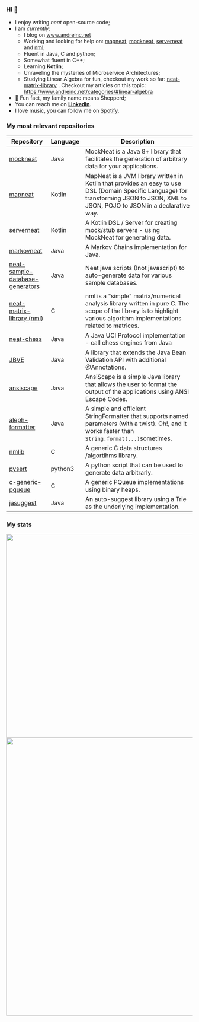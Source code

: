 ### Hi  👋

- I enjoy writing _neat_ open-source code;
- I am _currently_:
  - I blog on www.andreinc.net 
  - Working and looking for help on: [mapneat](https://github.com/nomemory/mapneat), [mockneat](https://github.com/nomemory/mockneat), [serverneat](https://github.com/nomemory/serverneat) and [nml](https://github.com/nomemory/neat-matrix-library);
  - Fluent in Java, C and python;
  - Somewhat fluent in C++;
  - Learning **Kotlin**;
  - Unraveling the mysteries of Microservice Architectures;
  - Studying Linear Algebra for fun, checkout my work so far: [neat-matrix-library](https://github.com/nomemory/neat-matrix-library) . Checkout my articles on this topic: https://www.andreinc.net/categories/#linear-algebra
- :sheep: Fun fact, my family name means Shepperd;
- You can reach me on **[LinkedIn](https://www.linkedin.com/in/andrei-n-ciobanu-50708611/)**.
- I love music, you can follow me on [Spotify](https://open.spotify.com/user/a3dud6s6igdiphj760chzhpxv?si=0qxv-0yrS9ubDfpX1-5jHw).


### My most relevant repositories

| Repository | Language | Description |
| ---------- | -------- | ----------- |
| [mockneat](https://github.com/nomemory/mockneat) | Java | MockNeat is a Java 8+ library that facilitates the generation of arbitrary data for your applications. |
| [mapneat](https://github.com/nomemory/mapneat) | Kotlin | MapNeat is a JVM library written in Kotlin that provides an easy to use DSL (Domain Specific Language) for transforming JSON to JSON, XML to JSON, POJO to JSON in a declarative way.   |
| [serverneat](https://github.com/nomemory/serverneat) | Kotlin |  A Kotlin DSL / Server for creating mock/stub servers - using MockNeat for generating data. |
| [markovneat](https://github.com/nomemory/markovneat) | Java | A Markov Chains implementation for Java. |
| [neat-sample-database-generators](https://github.com/nomemory/neat-sample-databases-generators) | Java | Neat java scripts (!not javascript) to auto-generate data for various sample databases. |
| [neat-matrix-library (nml)](https://github.com/nomemory/neat-matrix-library) | C | nml is a "simple" matrix/numerical analysis library written in pure C. The scope of the library is to highlight various algorithm implementations related to matrices. |
| [neat-chess](https://github.com/nomemory/neat-chess) | Java | A Java UCI Protocol implementation - call chess engines from Java |
| [JBVE](https://github.com/nomemory/java-bean-validation-extension) | Java | A library that extends the Java Bean Validation API with additional @Annotations. |
| [ansiscape](https://github.com/nomemory/ansiscape) | Java | AnsiScape is a simple Java library that allows the user to format the output of the applications using ANSI Escape Codes. |
| [aleph-formatter](https://github.com/nomemory/aleph-formatter) | Java | A simple and efficient StringFormatter that supports named parameters (with a twist). Oh!, and it works faster than `String.format(...)`sometimes. |
| [nmlib](https://github.com/nomemory/nmlib) | C | A generic C data structures /algortihms library. | 
| [pysert](https://github.com/nomemory/pysert) | python3 | A python script that can be used to generate data arbitrarly. |
| [c-generic-pqueue](https://github.com/nomemory/c-generic-pqueue) | C | A generic PQueue implementations using binary heaps. |
| [jasuggest](https://github.com/nomemory/jasuggest) | Java | An auto-suggest library using a Trie as the underlying implementation. |

### My stats

<img src="https://github-readme-stats.vercel.app/api?username=nomemory&show_icons=true&hide_border=true" width="550px">
<img src="https://cr-skills-chart-widget.azurewebsites.net/api/api?username=nomemory" width="750px" />

